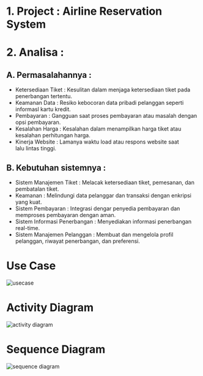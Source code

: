 # 1. Project : Airline Reservation System
# 2. Analisa :
## A. Permasalahannya :
- Ketersediaan Tiket : Kesulitan dalam menjaga ketersediaan tiket pada penerbangan tertentu.
- Keamanan Data : Resiko kebocoran data pribadi pelanggan seperti informasl kartu kredit.
- Pembayaran : Gangguan saat proses pembayaran atau masalah dengan opsi pembayaran.
- Kesalahan Harga : Kesalahan dalam menampilkan harga tiket atau kesalahan perhitungan harga.
- Kinerja Website : Lamanya waktu load atau respons website saat lalu lintas tinggi.

## B. Kebutuhan sistemnya :
- Sistem Manajemen Tiket : Melacak ketersediaan tiket, pemesanan, dan pembatalan tiket.
- Keamanan : Melindungi data pelanggar dan transaksi dengan enkripsi yang kuat.
- Sistem Pembayaran : Integrasi dengar penyedia pembayaran dan memproses pembayaran dengan aman.
- Sistem Informasi Penerbangan : Menyediakan informasi penerbangan real-time.
- Sistem Manajemen Pelanggan : Membuat dan mengelola profil pelanggan, riwayat penerbangan, dan preferensi.

# Use Case
![usecase](https://github.com/mullf/Usecase-2/assets/115521049/7e9978ef-8355-47dd-bcc4-37c87129527e)
# Activity Diagram
![activity diagram](https://github.com/mullf/Usecase-2/assets/115521049/28ee3442-8d96-475d-877c-c7aef12ea1c5)
# Sequence Diagram
![sequence diagram](https://github.com/mullf/Usecase-2/assets/115521049/d32f1f1b-2246-4203-ba0b-0bb3460e7c6a)
